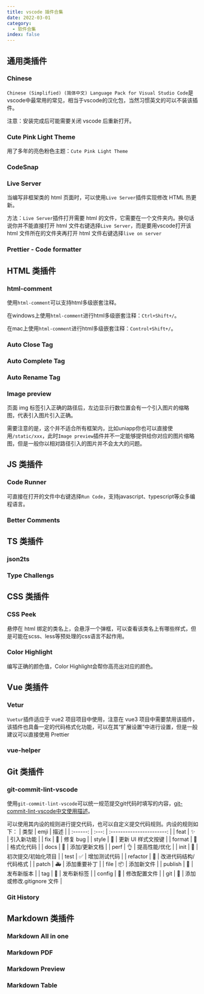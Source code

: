 ```yaml
---
title: vscode 插件合集
date: 2022-03-01
category:
  - 软件合集
index: false
---
```



## 通用类插件

### Chinese


`Chinese (Simplified) (简体中文) Language Pack for Visual Studio Code`是vscode中最常用的常见，相当于vscode的汉化包，当然习惯英文的可以不装该插件。

注意：安装完成后可能需要关闭 vscode 后重新打开。

### Cute Pink Light Theme

用了多年的亮色粉色主题：`Cute Pink Light Theme`

### CodeSnap

### Live Server

当编写非框架类的 html 页面时，可以使用`Live Server`插件实现修改 HTML 热更新。

方法：`Live Server`插件打开需要 html 的文件，它需要在一个文件夹内。换句话说你并不能直接打开 html 文件右键选择`Live Server`，而是要用vscode打开该 html 文件所在的文件夹再打开 html 文件右键选择`live on server`

### Prettier - Code formatter




<!-- HTML 类插件 👇 -->

## HTML 类插件

### html-comment

使用`html-comment`可以支持html多级嵌套注释。

在windows上使用`html-comment`进行html多级嵌套注释：`Ctrl+Shift+/`。

在mac上使用`html-comment`进行html多级嵌套注释：`Control+Shift+/`。

### Auto Close Tag

### Auto Complete Tag

### Auto Rename Tag

### Image preview

页面 img 标签引入正确的路径后，左边显示行数位置会有一个引入图片的缩略图，代表引入图片引入正确。

需要注意的是，这个并不适合所有框架内，比如uniapp你也可以直接使用`/static/xxx`，此时`Image preview`插件并不一定能够提供给你对应的图片缩略图，但是一般你以相对路径引入的图片并不会太大的问题。



<!-- JS 类插件 👇 -->

## JS 类插件


### Code Runner

可直接在打开的文件中右键选择`Run Code`，支持javascript、typescript等众多编程语言。

### Better Comments

<!-- TS 类插件 👇 -->

## TS 类插件


### json2ts

### Type Challengs

### 


<!-- CSS 类插件 👇 -->

## CSS 类插件

### CSS Peek

悬停在 html 绑定的类名上，会悬浮一个弹框，可以查看该类名上有哪些样式，但是可能在scss、less等预处理的css语言不起作用。

### Color Highlight

编写正确的颜色值，Color Highlight会帮你高亮出对应的颜色。




<!-- Vue类插件 👇 -->

## Vue 类插件

### Vetur

`Vuetur`插件适应于 vue2 项目项目中使用，注意在 vue3 项目中需要禁用该插件，该插件也具备一定的代码格式化功能，可以在其“扩展设置”中进行设置，但是一般建议可以直接使用 Prettier


### vue-helper



<!-- git类插件 👇 -->

## Git 类插件


### git-commit-lint-vscode

使用`git-commit-lint-vscode`可以统一规范提交git代码时填写的内容，[git-commit-lint-vscode中文使用描述](https://github.com/UvDream/git-commit-lint-vscode/blob/HEAD/README.zh-CN.md)。

可以使用其内设的规则进行提交代码，也可以自定义提交代码规则。内设的规则如下：
|   类型   | emji  |           描述            |
| :------: | :---: | :-----------------------: |
|   feat   |   ✨   |        引入新功能         |
|   fix    |   🐛   |         修复 bug          |
|  style   |   💄   |    更新 UI 样式文按键     |
|  format  |   🥚   |        格式化代码         |
|   docs   |   📝   |       添加/更新文档       |
|   perf   |   👌   |       提高性能/优化       |
|   init   |   🎉   |    初次提交/初始化项目    |
|   test   |   ✅   |       增加测试代码        |
| refactor |   🎨   |   改进代码结构/代码格式   |
|  patch   |   🚑   |       添加重要补丁        |
|   file   |   📦   |        添加新文件         |
| publish  |   🚀   |        发布新版本         |
|   tag    |   📌   |        发布新标签         |
|  config  |   🔧   |       修改配置文件        |
|   git    |   🙈   | 添加或修改.gitignore 文件 |


### Git History


<!-- markdown类插件 👇 -->

## Markdown 类插件


### Markdown All in one

### Markdown PDF

### Markdown Preview

### Markdown Table